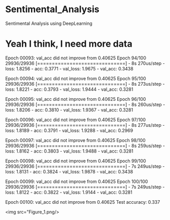 # Sentimental_Analysis
Sentimental Analysis using DeepLearning
<h1>Yeah I think, I need more data</h1>


Epoch 00093: val_acc did not improve from 0.40625
Epoch 94/100
29936/29936 [==============================] - 8s 270us/step - loss: 1.8256 - acc: 0.3771 - val_loss: 1.9675 - val_acc: 0.3438

Epoch 00094: val_acc did not improve from 0.40625
Epoch 95/100
29936/29936 [==============================] - 8s 273us/step - loss: 1.8221 - acc: 0.3793 - val_loss: 1.9444 - val_acc: 0.3281

Epoch 00095: val_acc did not improve from 0.40625
Epoch 96/100
29936/29936 [==============================] - 8s 260us/step - loss: 1.8206 - acc: 0.3810 - val_loss: 1.9367 - val_acc: 0.3281

Epoch 00096: val_acc did not improve from 0.40625
Epoch 97/100
29936/29936 [==============================] - 8s 277us/step - loss: 1.8189 - acc: 0.3791 - val_loss: 1.9288 - val_acc: 0.2969

Epoch 00097: val_acc did not improve from 0.40625
Epoch 98/100
29936/29936 [==============================] - 8s 259us/step - loss: 1.8162 - acc: 0.3803 - val_loss: 1.9488 - val_acc: 0.3281

Epoch 00098: val_acc did not improve from 0.40625
Epoch 99/100
29936/29936 [==============================] - 7s 249us/step - loss: 1.8131 - acc: 0.3824 - val_loss: 1.9878 - val_acc: 0.3438

Epoch 00099: val_acc did not improve from 0.40625
Epoch 100/100
29936/29936 [==============================] - 7s 249us/step - loss: 1.8122 - acc: 0.3822 - val_loss: 1.9144 - val_acc: 0.3281

Epoch 00100: val_acc did not improve from 0.40625
Test accuracy: 0.337

<img src="Figure_1.png/>
